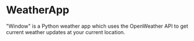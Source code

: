 # WeatherApp
"Window" is a Python weather app which uses the OpenWeather API to get current weather updates at your current location.
